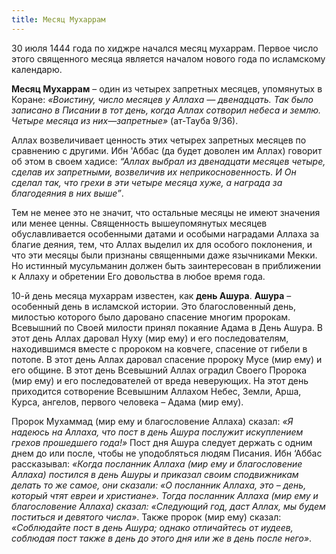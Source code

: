 ```yaml
---
title: Месяц Мухаррам
---
```


30 июля 1444 года по хиджре начался месяц мухаррам. Первое число этого священного месяца является началом нового года по исламскому календарю. 


**Месяц Мухаррам** – один из четырех запретных месяцев, упомянутых в Коране: *«Воистину, число месяцев у Аллаха — двенадцать. Так было записано в Писании в тот день, 
когда Аллах сотворил небеса и землю. Четыре месяца из них—запретные»* (ат-Тауба 9/36). 


Аллах возвеличивает ценность этих четырех запретных месяцев по сравнению с другими. Ибн 'Аббас (да будет доволен им Аллах) говорит об этом в своем хадисе: *“Аллах выбрал 
из двенадцати месяцев четыре, сделав их запретными, возвеличив их неприкосновенность. И Он сделал так, что грехи в эти четыре месяца хуже, а награда за благодеяния в них 
выше”*. 


Тем не менее это не значит, что остальные месяцы не имеют значения или менее ценны. Священность вышеупомянутых месяцев обуславливается особенными датами и особыми 
наградами Аллаха за благие деяния, тем, что Аллах выделил их для особого поклонения, и что эти месяцы были признаны священными даже язычниками Мекки. Но истинный 
мусульманин должен быть заинтересован в  приближении к  Аллаху и обретении Его довольства в любое время года. 


10-й день месяца мухаррам известен, как **день Ашура**. **Ашура** – особенный день в исламской истории. Это благословенный день, милостью которого было даровано спасение 
многим пророкам. Всевышний по Своей милости принял покаяние Адама в День Ашура. В этот день Аллах даровал Нуху (мир ему) и его последователям, находившимся вместе 
с пророком на ковчеге, спасение от гибели в потопе. В этот день Аллах даровал спасение пророку Мусе (мир ему) и его общине. В этот день Всевышний Аллах оградил Своего 
Пророка (мир ему) и его последователей от вреда неверующих. На этот день приходится сотворение Всевышним Аллахом Небес, Земли, Арша, Курса, ангелов, первого человека – 
Адама (мир ему).


Пророк Мухаммад (мир ему и благословение Аллаха) сказал: *«Я надеюсь на Аллаха, что пост в день Ашура послужит искуплением грехов прошедшего года!»*
Пост дня Ашура следует держать с одним днем до или после, чтобы не уподобляться людям Писания. Ибн ‘Аббас рассказывал: *«Когда посланник Аллаха (мир ему и благословение 
Аллаха) постился в день Ашуры и приказал своим сподвижникам делать то же самое, они сказали: «О посланник Аллаха, это – день, который чтят евреи и христиане». 
Тогда посланник Аллаха (мир ему и благословение Аллаха) сказал: «Следующий год, даст Аллах, мы будем поститься и девятого числа»*. Также пророк (мир ему) сказал: 
*«Соблюдайте пост в день Ашура; однако отличайтесь от иудеев, соблюдая пост также в день до этого дня или же в день после него»*.
